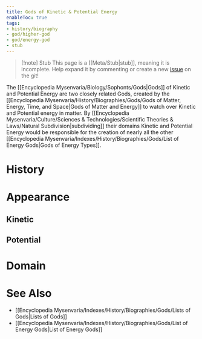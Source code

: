 ```yaml
---
title: Gods of Kinetic & Potential Energy
enableToc: true
tags:
- history/biography
- god/higher-god
- god/energy-god
- stub
---
```


> [!note] Stub
> This page is a [[Meta/Stub|stub]], meaning it is incomplete. Help expand it by commenting or create a new [issue](https://github.com/RagtimeGal/quartz--encyclopedia-mysenvaria/issues/new/choose) on the git!


The [[Encyclopedia Mysenvaria/Biology/Sophonts/Gods|Gods]] of Kinetic and Potential Energy are two closely related Gods, created by the [[Encyclopedia Mysenvaria/History/Biographies/Gods/Gods of Matter, Energy, Time, and Space|Gods of Matter and Energy]] to watch over Kinetic and Potential energy in matter. By [[Encyclopedia Mysenvaria/Culture/Sciences & Technologies/Scientific Theories & Laws/Natural Subdivision|subdividing]] their domains Kinetic and Potential Energy would be responsible for the creation of nearly all the other [[Encyclopedia Mysenvaria/Indexes/History/Biographies/Gods/List of Energy Gods|Gods of Energy Types]].
# History

# Appearance
## Kinetic

## Potential

# Domain

# See Also
- [[Encyclopedia Mysenvaria/Indexes/History/Biographies/Gods/Lists of Gods|Lists of Gods]]
- [[Encyclopedia Mysenvaria/Indexes/History/Biographies/Gods/List of Energy Gods|List of Energy Gods]]